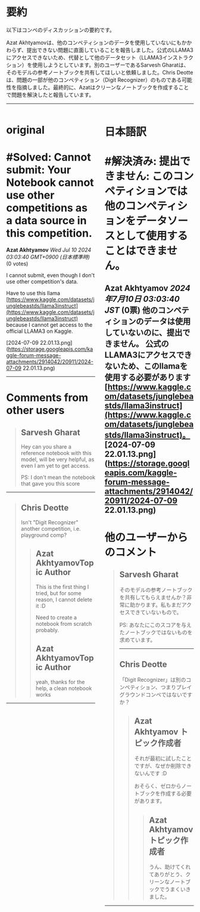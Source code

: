 # 要約 
以下はコンペのディスカッションの要約です。

Azat Akhtyamovは、他のコンペティションのデータを使用していないにもかかわらず、提出できない問題に直面していることを報告しました。公式のLLAMA3にアクセスできないため、代替として他のデータセット（LLAMA3インストラクション）を使用しようとしています。別のユーザーであるSarvesh Gharatは、そのモデルの参考ノートブックを共有してほしいと依頼しました。Chris Deotteは、問題の一部が他のコンペティション（Digit Recognizer）のものである可能性を指摘しました。最終的に、Azatはクリーンなノートブックを作成することで問題を解決したと報告しています。

---


<style>
.column-left{
  float: left;
  width: 47.5%;
  text-align: left;
}
.column-right{
  float: right;
  width: 47.5%;
  text-align: left;
}
.column-one{
  float: left;
  width: 100%;
  text-align: left;
}
</style>


<div class="column-left">

# original

# #Solved: Cannot submit: Your Notebook cannot use other competitions as a data source in this competition.

**Azat Akhtyamov** *Wed Jul 10 2024 03:03:40 GMT+0900 (日本標準時)* (0 votes)

I cannot submit, even though I don't use other competition's data. 

Have to use this llama [https://www.kaggle.com/datasets/junglebeastds/llama3instruct](https://www.kaggle.com/datasets/junglebeastds/llama3instruct) because I cannot get access to the official LLAMA3 on Kaggle.

[2024-07-09  22.01.13.png](https://storage.googleapis.com/kaggle-forum-message-attachments/2914042/20911/2024-07-09  22.01.13.png)

---

 # Comments from other users

> ## Sarvesh Gharat
> 
> Hey can you share a reference notebook with this model, will be very helpful, as even I am yet to get access. 
> 
> PS: I don't mean the notebook that gave you this score
> 
> 
> 


---

> ## Chris Deotte
> 
> Isn't "Digit Recognizer" another competition, i.e. playground comp?
> 
> 
> 
> > ## Azat AkhtyamovTopic Author
> > 
> > This is the first thing I tried, but for some reason, I cannot delete it :D 
> > 
> > Need to create a notebook from scratch probably. 
> > 
> > 
> > 
> > ## Azat AkhtyamovTopic Author
> > 
> > yeah, thanks for the help, a clean notebook works
> > 
> > 
> > 


---



</div>
<div class="column-right">

# 日本語訳

# #解決済み: 提出できません: このコンペティションでは他のコンペティションをデータソースとして使用することはできません。
**Azat Akhtyamov** *2024年7月10日 03:03:40 JST* (0票)
他のコンペティションのデータは使用していないのに、提出できません。
公式のLLAMA3にアクセスできないため、このllamaを使用する必要があります [https://www.kaggle.com/datasets/junglebeastds/llama3instruct](https://www.kaggle.com/datasets/junglebeastds/llama3instruct)。
[2024-07-09 22.01.13.png](https://storage.googleapis.com/kaggle-forum-message-attachments/2914042/20911/2024-07-09 22.01.13.png)
---
 # 他のユーザーからのコメント
> ## Sarvesh Gharat
> 
> そのモデルの参考ノートブックを共有してもらえませんか？非常に助かります。私もまだアクセスできていないもので。
> 
> PS: あなたにこのスコアを与えたノートブックではないものを求めています。
> 
> ---
> ## Chris Deotte
> 
> 「Digit Recognizer」は別のコンペティション、つまりプレイグラウンドコンペではないですか？
> 
> 
> > ## Azat Akhtyamov トピック作成者
> > 
> > それが最初に試したことですが、なぜか削除できないんです :D 
> > 
> > おそらく、ゼロからノートブックを作成する必要があります。 
> > 
> > 
> > > ## Azat Akhtyamov トピック作成者
> > > 
> > > うん、助けてくれてありがとう、クリーンなノートブックでうまくいきました。
> > > 
> > > 
---


</div>